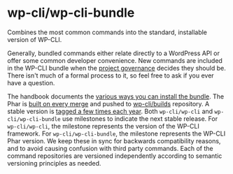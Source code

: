 wp-cli/wp-cli-bundle
=================

Combines the most common commands into the standard, installable version of WP-CLI.

Generally, bundled commands either relate directly to a WordPress API or offer some common developer convenience. New commands are included in the WP-CLI bundle when the [project governance](https://make.wordpress.org/cli/handbook/contributions/governance/) decides they should be. There isn't much of a formal process to it, so feel free to ask if you ever have a question.

The handbook documents the [various ways you can install the bundle](https://make.wordpress.org/cli/handbook/guides/installing/). The Phar is [built on every merge](https://github.com/wp-cli/wp-cli-bundle/blob/main/.github/workflows/deployment.yml) and pushed to [wp-cli/builds](https://github.com/wp-cli/builds) repository. A stable version is [tagged a few times each year](https://make.wordpress.org/cli/handbook/contributions/release-checklist/).
Both `wp-cli/wp-cli` and `wp-cli/wp-cli-bundle` use milestones to indicate the next stable release. For `wp-cli/wp-cli`, the milestone represents the version of the WP-CLI framework. For `wp-cli/wp-cli-bundle`, the milestone represents the WP-CLI Phar version. We keep these in sync for backwards compatibility reasons, and to avoid causing confusion with third party commands. Each of the command repositories are versioned independently according to semantic versioning principles as needed.
